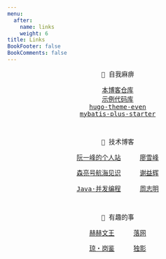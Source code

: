 ```yaml
---
menu:
  after:
    name: links
    weight: 6
title: Links
BookFooter: false
BookComments: false
---
```


<center style="font-family:monospace; font-size:0.9rem">

🔗️ 自我麻痹
<br/>

[本博客仓库](https://github.com/wangy325/endlessriver)<br/>
[示例代码库](https://github.com/wangy325/java-review)<br/>
[hugo-theme-even](https://github.com/wangy325/hugo-theme-even)<br/>
[mybatis-plus-starter](https://github.com/wangy325/mybatis-plus-starter)

<br/>

📔️ 技术博客
<br/>

[阮一峰的个人站](http://www.ruanyifeng.com/home.html)&nbsp;&nbsp;&nbsp;&nbsp;
[廖雪峰](https://www.liaoxuefeng.com/)
<br/>

[森亮号航海见识](http://see.sl088.com/)&nbsp;&nbsp;&nbsp;&nbsp;
[谢益辉](https://yihui.org/)
<br/>

[Java·并发编程](https://ifeve.com/category/java/)&nbsp;&nbsp;&nbsp;&nbsp;
[周志明](https://icyfenix.cn/summary/)

<br/>

🌊️ 有趣的事

[赫赫文王](https://kqh.me/)&nbsp;&nbsp;&nbsp;&nbsp;
[落网](https://www.indie.cn/)
<br/>

[琼・岗鉴](http://khangey.com/cn/)&nbsp;&nbsp;&nbsp;&nbsp;
[独影](http://www.doing.ws/)
</center>